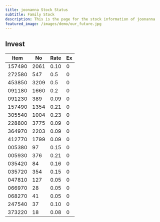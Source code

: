 ```yaml
---
title: joonanna Stock Status
subtitle: Family Stock 
description: This is the page for the stock information of joonanna
featured_image: /images/demo/our_future.jpg
---
```


## Invest

|  Item  | No | Rate | Ex   |
|--------|----|------|------|
| 157490 |2061| 0.10 |    0 | 
| 272580 | 547| 0.5  |    0 |
| 453850 |3209| 0.5  |    0 |
| 091180 |1660| 0.2  |    0 |
| 091230 | 389| 0.09 |    0 | 
| 157490 |1354| 0.21 |    0 | 
| 305540 |1004| 0.23 |    0 | 
| 228800 |3775| 0.09 |    0 |  
| 364970 |2203| 0.09 |    0 |  
| 412770 |1799| 0.09 |    0 | 
| 005380 | 97 | 0.15 |    0 | 
| 005930 | 376| 0.21 |    0 | 
| 035420 | 84 | 0.16 |    0 | 
| 035720 | 354| 0.15 |    0 | 
| 047810 | 127| 0.05 |    0 | 
| 066970 | 28 | 0.05 |    0 | 
| 068270 | 41 | 0.05 |    0 | 
| 247540 | 37 | 0.10 |    0 | 
| 373220 | 18 | 0.08 |    0 | 

